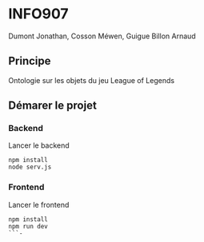 # INFO907
Dumont Jonathan, Cosson Méwen, Guigue Billon Arnaud

## Principe
Ontologie sur les objets du jeu League of Legends

## Démarer le projet

### Backend
Lancer le backend
```
npm install
node serv.js
```

### Frontend
Lancer le frontend
```
npm install
npm run dev
```-